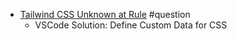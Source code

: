 - [Tailwind CSS Unknown at Rule](https://duncanleung.com/tailwind-css-unknown-at-rule/) #question
	- VSCode Solution: Define Custom Data for CSS